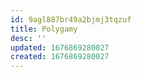 ```yaml
---
id: 9agl887br49a2bjmj3tqzuf
title: Polygamy
desc: ''
updated: 1676869280027
created: 1676869280027
---
```

